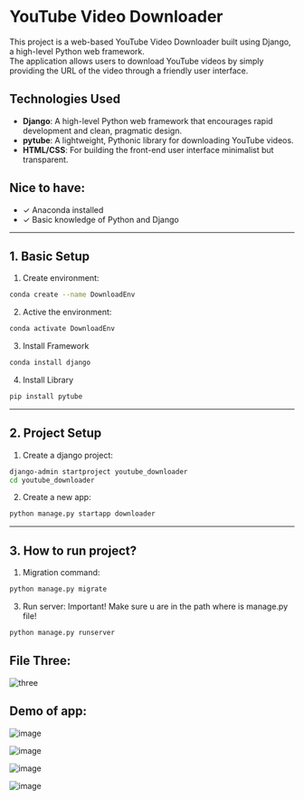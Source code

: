 # YouTube Video Downloader

This project is a web-based YouTube Video Downloader built using Django, a high-level Python web framework.  
The application allows users to download YouTube videos by simply providing the URL of the video through a friendly user interface.

## Technologies Used
- **Django**: A high-level Python web framework that encourages rapid development and clean, pragmatic design.
- **pytube**: A lightweight, Pythonic library for downloading YouTube videos.
- **HTML/CSS**: For building the front-end user interface minimalist but transparent.

## Nice to have:
- ✓ Anaconda installed
- ✓ Basic knowledge of Python and Django

---

## 1. Basic Setup

1. Create environment:
```bash
conda create --name DownloadEnv 
```

2. Active the environment: 
```bash
conda activate DownloadEnv
```

3. Install Framework
```bash
conda install django
````

4. Install Library
```bash
pip install pytube
```
----------------------------------------------------
## 2. Project Setup

1. Create a django project: 

````bash
django-admin startproject youtube_downloader
cd youtube_downloader
````


2. Create a new app:
````bash
python manage.py startapp downloader
````

----------------------------------------------------
## 3. How to run project?

1. Migration command:
````bash
python manage.py migrate
````

 3. Run server:
 Important! Make sure u are in the path where is manage.py file!

````bash
python manage.py runserver
````

## File Three:
![three](https://github.com/NeverPlayFair/YoutubeDownloader/assets/65012705/9316c504-3039-4adc-a36f-5d5961e3b699)

## Demo of app:

![image](https://github.com/NeverPlayFair/YoutubeDownloader/assets/65012705/2b82dc14-f080-42b0-bb9c-9e44dfc5cdcc)

![image](https://github.com/NeverPlayFair/YoutubeDownloader/assets/65012705/bb801ee5-c3a6-4525-8e4d-83ab0acc5619)

![image](https://github.com/NeverPlayFair/YoutubeDownloader/assets/65012705/f3957f44-c4b8-425d-b41e-95e578803f97)

![image](https://github.com/NeverPlayFair/YoutubeDownloader/assets/65012705/ffa2f3a7-8c08-4169-bc66-a7b6c1d3e08a)





